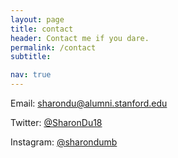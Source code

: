 ```yaml
---
layout: page
title: contact
header: Contact me if you dare.
permalink: /contact
subtitle: 

nav: true
---
```


Email: [sharondu@alumni.stanford.edu](mailto:sharondu@alumni.stanford.edu)

Twitter: [@SharonDu18](https://twitter.com/SharonDu18)

Instagram: [@sharondumb](https://www.instagram.com/sharondumb/)


